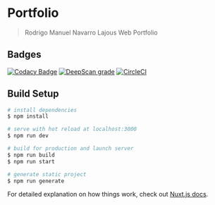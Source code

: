 # Portfolio

> Rodrigo Manuel Navarro Lajous Web Portfolio

## Badges

[![Codacy Badge](https://api.codacy.com/project/badge/Grade/95ec5e232e1444d9a918b94ca8a9ef42)](https://app.codacy.com/manual/rodrigo_19/portfolio?utm_source=github.com&utm_medium=referral&utm_content=rlajous/portfolio&utm_campaign=Badge_Grade_Dashboard)
[![DeepScan grade](https://deepscan.io/api/teams/9673/projects/12262/branches/187131/badge/grade.svg)](https://deepscan.io/dashboard#view=project&tid=9673&pid=12262&bid=187131)
[![CircleCI](https://circleci.com/gh/rlajous/portfolio.svg?style=svg)](https://app.circleci.com/pipelines/github/rlajous/portfolio)

## Build Setup

```bash
# install dependencies
$ npm install

# serve with hot reload at localhost:3000
$ npm run dev

# build for production and launch server
$ npm run build
$ npm run start

# generate static project
$ npm run generate
```

For detailed explanation on how things work, check out [Nuxt.js docs](https://nuxtjs.org).
